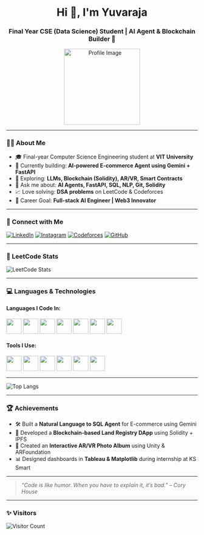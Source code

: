 <h1 align="center">Hi 👋, I'm Yuvaraja</h1>
<h3 align="center">Final Year CSE (Data Science) Student | AI Agent & Blockchain Builder 🚀</h3>

<p align="center">
  <img src="C:\Users\yuvar\Downloads\4x6_copy_212x261.jpg" alt="Profile Image" width="200"/>
</p>

---

### 👨‍💻 About Me

- 🎓 Final-year Computer Science Engineering student at **VIT University**
- 🔭 Currently building: **AI-powered E-commerce Agent using Gemini + FastAPI**
- 🧠 Exploring: **LLMs, Blockchain (Solidity), AR/VR, Smart Contracts**
- 💬 Ask me about: **AI Agents, FastAPI, SQL, NLP, Git, Solidity**
- 📈 Love solving: **DSA problems** on LeetCode & Codeforces
- 🎯 Career Goal: **Full-stack AI Engineer | Web3 Innovator**

---

### 🔗 Connect with Me

[![LinkedIn](https://img.shields.io/badge/LinkedIn-blue?style=flat&logo=linkedin)](https://www.linkedin.com/in/yuvaraj-m-4631592a6/)
[![Instagram](https://img.shields.io/badge/Instagram-E4405F?style=flat&logo=instagram&logoColor=white)](https://www.instagram.com/yuvaraj_493/)
[![Codeforces](https://img.shields.io/badge/Codeforces-orange?style=flat&logo=codeforces)](https://codeforces.com/profile/Yuvaraja_493)
[![GitHub](https://img.shields.io/badge/GitHub-100000?style=flat&logo=github&logoColor=white)](https://github.com/Yuvaraja-M)

---

### 🧠 LeetCode Stats

![LeetCode Stats](https://leetcard.jacoblin.cool/Yuvaraja_M493?theme=light&font=Licorice)

---

### 💻 Languages & Technologies

#### Languages I Code In:
<p align="left">
  <img src="https://img.icons8.com/color/48/000000/python.png" width="40"/>
  <img src="https://img.icons8.com/color/48/000000/c-programming.png" width="40"/>
  <img src="https://img.icons8.com/color/48/000000/c-plus-plus-logo.png" width="40"/>
  <img src="https://img.icons8.com/color/48/000000/java-coffee-cup-logo.png" width="40"/>
  <img src="https://img.icons8.com/color/48/000000/javascript.png" width="40"/>
  <img src="https://img.icons8.com/color/48/000000/html-5.png" width="40"/>
  <img src="https://img.icons8.com/color/48/000000/css3.png" width="40"/>
</p>

#### Tools I Use:
<p align="left">
  <img src="https://img.icons8.com/fluency/48/000000/visual-studio-code-2019.png" width="40"/>
  <img src="https://img.icons8.com/color/48/000000/git.png" width="40"/>
  <img src="https://img.icons8.com/ios-filled/50/000000/github.png" width="40"/>
  <img src="https://img.icons8.com/color/48/000000/figma.png" width="40"/>
  <img src="https://img.icons8.com/color/48/000000/adobe-xd.png" width="40"/>
  <img src="https://img.icons8.com/fluency/48/000000/netlify.png" width="40"/>
</p>

---

![Top Langs](https://github-readme-stats.vercel.app/api/top-langs/?username=Yuvaraja-M&layout=compact&theme=radical)

---

### 🏆 Achievements

- 🛠️ Built a **Natural Language to SQL Agent** for E-commerce using Gemini
- 🔐 Developed a **Blockchain-based Land Registry DApp** using Solidity + IPFS
- 🧠 Created an **Interactive AR/VR Photo Album** using Unity & ARFoundation
- 📊 Designed dashboards in **Tableau & Matplotlib** during internship at KS Smart

---

> *“Code is like humor. When you have to explain it, it’s bad.” – Cory House*

---

### ✨ Visitors
![Visitor Count](https://komarev.com/ghpvc/?username=Yuvaraja-M&color=brightgreen)
